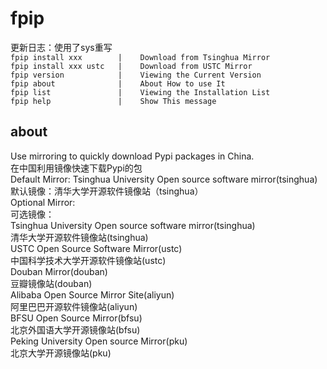 # fpip  
更新日志：使用了sys重写  
`fpip install xxx        |    Download from Tsinghua Mirror`  
`fpip install xxx ustc   |    Download from USTC Mirror`  
`fpip version            |    Viewing the Current Version`  
`fpip about              |    About How to use It`  
`fpip list               |    Viewing the Installation List`  
`fpip help               |    Show This message`  
## about  
Use mirroring to quickly download Pypi packages in China.  
在中国利用镜像快速下载Pypi的包  
Default Mirror: Tsinghua University Open source software mirror(tsinghua)  
默认镜像：清华大学开源软件镜像站（tsinghua）  
Optional Mirror:  
可选镜像：  
Tsinghua University Open source software mirror(tsinghua)  
清华大学开源软件镜像站(tsinghua)  
USTC Open Source Software Mirror(ustc)  
中国科学技术大学开源软件镜像站(ustc)  
Douban Mirror(douban)  
豆瓣镜像站(douban)  
Alibaba Open Source Mirror Site(aliyun)  
阿里巴巴开源软件镜像站(aliyun)  
BFSU Open Source Mirror(bfsu)  
北京外国语大学开源镜像站(bfsu)  
Peking University Open source Mirror(pku)  
北京大学开源镜像站(pku)
